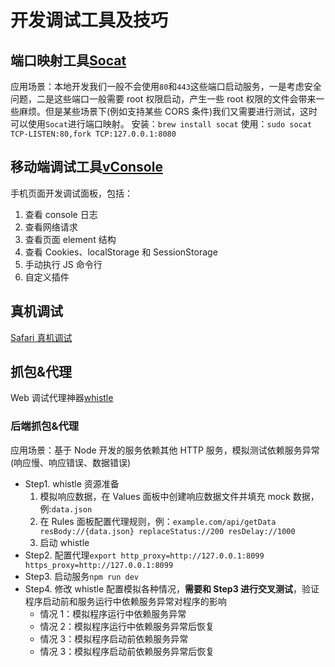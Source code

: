 # 开发调试工具及技巧

## 端口映射工具[Socat](http://www.dest-unreach.org/socat/)

应用场景：本地开发我们一般不会使用`80`和`443`这些端口启动服务，一是考虑安全问题，二是这些端口一般需要 root 权限启动，产生一些 root 权限的文件会带来一些麻烦。但是某些场景下(例如支持某些 CORS 条件)我们又需要进行测试，这时可以使用`Socat`进行端口映射。
安装：`brew install socat`
使用：`sudo socat TCP-LISTEN:80,fork TCP:127.0.0.1:8080`

## 移动端调试工具[vConsole](https://github.com/Tencent/vConsole)

手机页面开发调试面板，包括：

1. 查看 console 日志
2. 查看网络请求
3. 查看页面 element 结构
4. 查看 Cookies、localStorage 和 SessionStorage
5. 手动执行 JS 命令行
6. 自定义插件

## 真机调试

[Safari 真机调试](https://juejin.im/post/6844904163701161991)

## 抓包&代理

Web 调试代理神器[whistle](https://wproxy.org/whistle/)

### 后端抓包&代理

应用场景：基于 Node 开发的服务依赖其他 HTTP 服务，模拟测试依赖服务异常(响应慢、响应错误、数据错误)

- Step1. whistle 资源准备
  1. 模拟响应数据，在 Values 面板中创建响应数据文件并填充 mock 数据，例:`data.json`
  2. 在 Rules 面板配置代理规则，例：`example.com/api/getData resBody://{data.json} replaceStatus://200 resDelay://1000`
  3. 启动 whistle
- Step2. 配置代理`export http_proxy=http://127.0.0.1:8099 https_proxy=http://127.0.0.1:8099`
- Step3. 启动服务`npm run dev`
- Step4. 修改 whistle 配置模拟各种情况，**需要和 Step3 进行交叉测试**，验证程序启动前和服务运行中依赖服务异常对程序的影响
  - 情况 1：模拟程序运行中依赖服务异常
  - 情况 2：模拟程序运行中依赖服务异常后恢复
  - 情况 3：模拟程序启动前依赖服务异常
  - 情况 3：模拟程序启动前依赖服务异常后恢复
